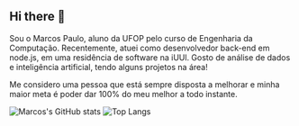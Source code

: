 ## Hi there 👋

Sou o Marcos Paulo, aluno da UFOP pelo curso de Engenharia da Computação. 
Recentemente, atuei como desenvolvedor back-end em node.js, em uma residência de software na iUUl.
Gosto de análise de dados e inteligência artificial, tendo alguns projetos na área!

Me considero uma pessoa que está sempre disposta a melhorar e minha maior meta é poder dar 100% do meu melhor a todo instante.


![Marcos's GitHub stats](https://github-readme-stats.vercel.app/api?username=emipe09&show_icons=true&theme=dracula)
![Top Langs](https://github-readme-stats.vercel.app/api/top-langs/?username=emipe09&langs_count=5&count_private=true&include_all_commits=true&theme=dracula&hide=jupyter%20notebook&layout=compact)
